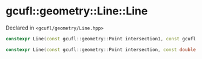 # gcufl::geometry::Line::Line
Declared in `<gcufl/geometry/Line.hpp>`
```cpp
constexpr Line(const gcufl::geometry::Point intersection1, const gcufl::geometry::Point intersection2) noexcept;

constexpr Line(const gcufl::geometry::Point intersection, const double angle) noexcept;
```
